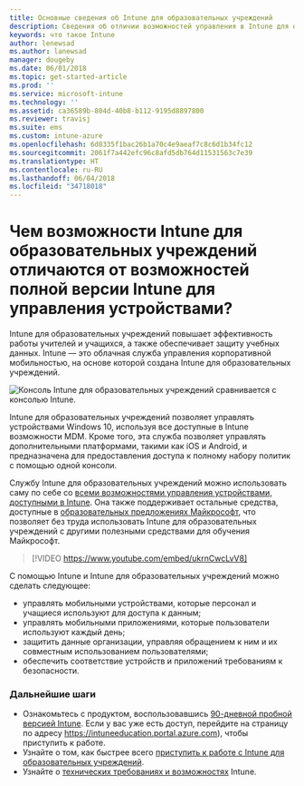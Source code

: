 ```yaml
---
title: Основные сведения об Intune для образовательных учреждений
description: Сведения об отличии возможностей управления в Intune для образовательных учреждений и полной версии Intune.
keywords: что такое Intune
author: lenewsad
ms.author: lanewsad
manager: dougeby
ms.date: 06/01/2018
ms.topic: get-started-article
ms.prod: ''
ms.service: microsoft-intune
ms.technology: ''
ms.assetid: ca36589b-804d-40b8-b112-9195d8897800
ms.reviewer: travisj
ms.suite: ems
ms.custom: intune-azure
ms.openlocfilehash: 6d8335f1bac26b1a70c4e9aeaf7c8c6d1b34fc12
ms.sourcegitcommit: 2061f7a442efc96c8afd5db764d11531563c7e39
ms.translationtype: HT
ms.contentlocale: ru-RU
ms.lasthandoff: 06/04/2018
ms.locfileid: "34718018"
---
```

# <a name="how-is-intune-for-education-different-from-the-full-device-management-experience-in-intune"></a>Чем возможности Intune для образовательных учреждений отличаются от возможностей полной версии Intune для управления устройствами?

Intune для образовательных учреждений повышает эффективность работы учителей и учащихся, а также обеспечивает защиту учебных данных. Intune — это облачная служба управления корпоративной мобильностью, на основе которой создана Intune для образовательных учреждений.

![Консоль Intune для образовательных учреждений сравнивается с консолью Intune.](./media/intune-azure-vs-intuneEDU.png)

Intune для образовательных учреждений позволяет управлять устройствами Windows 10, используя все доступные в Intune возможности MDM. Кроме того, эта служба позволяет управлять дополнительными платформами, такими как iOS и Android, и предназначена для предоставления доступа к полному набору политик с помощью одной консоли.

Службу Intune для образовательных учреждений можно использовать саму по себе со [всеми возможностями управления устройствами, доступными в Intune](introduction-intune.md). Она также поддерживает остальные средства, доступные в [образовательных предложениях Майкрософт](https://microsoft.com/education), что позволяет без труда использовать Intune для образовательных учреждений с другими полезными средствами для обучения Майкрософт.

> [!VIDEO https://www.youtube.com/embed/ukrnCwcLvV8]

С помощью Intune и Intune для образовательных учреждений можно сделать следующее:
* управлять мобильными устройствами, которые персонал и учащиеся используют для доступа к данным;
* управлять мобильными приложениями, которые пользователи используют каждый день;
* защитить данные организации, управляя обращением к ним и их совместным использованием пользователями;
* обеспечить соответствие устройств и приложений требованиям к безопасности.

### <a name="next-steps"></a>Дальнейшие шаги
* Ознакомьтесь с продуктом, воспользовавшись [90-дневной пробной версией Intune](https://signup.microsoft.com/Signup?OfferId=5eec053c-cc40-4cd5-a06a-ea8d75cf2686&ali=1). Если у вас уже есть доступ, перейдите на страницу по адресу https://intuneeducation.portal.azure.com), чтобы приступить к работе.
* Узнайте о том, как быстрее всего [приступить к работе с Intune для образовательных учреждений](/intune-education/what-is-express-configuration).
* Узнайте о [технических требованиях и возможностях](/intune/supported-devices-browsers) Intune.
